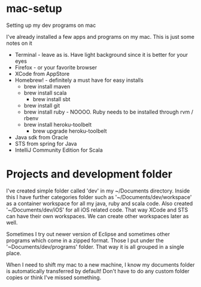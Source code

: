 # mac-setup
Setting up my dev programs on mac


I've already installed a few apps and programs on my mac. This is just some notes on it

* Terminal - leave as is. Have light background since it is better for your eyes
* Firefox - or your favorite browser
* XCode from AppStore
* Homebrew! - definitely a must have for easy installs
  - brew install maven
  - brew install scala
    * brew install sbt
  - brew install git
  - brew install ruby - NOOOO. Ruby needs to be installed through rvm / rbenv
  - brew install heroku-toolbelt
    * brew upgrade heroku-toolbelt
* Java sdk from Oracle
* STS from spring for Java
* IntelliJ Community Edition for Scala


# Projects and development folder
I've created simple folder called 'dev' in my ~/Documents directory. Inside this I have further categories folder such as '~/Documents/dev/workspace' as a container workspace for all my java, ruby and scala code. Also created '~/Documents/dev/iOS' for all iOS related code. That way XCode and STS can have their own workspaces. We can create other workspaces later as well.

Sometimes I try out newer version of Eclipse and sometimes other programs which come in a zipped format. Those I put under the '~Documents/dev/programs' folder. That way it is all grouped in a single place.

When I need to shift my mac to a new machine, I know my documents folder is automatically transferred by default! Don't have to do any custom folder copies or think I've missed something.
